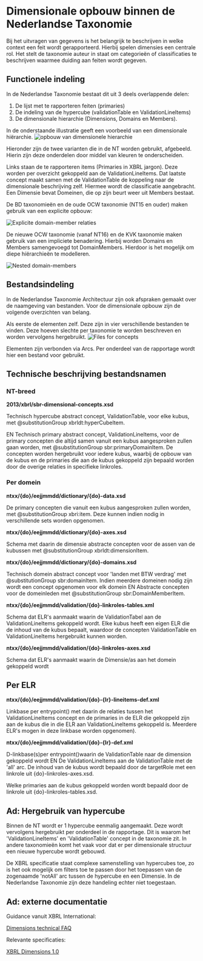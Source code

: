 # Dimensionale opbouw binnen de Nederlandse Taxonomie
Bij het uitvragen van gegevens is het belangrijk te beschrijven in welke context een feit wordt gerapporteerd. Hierbij spelen dimensies een centrale rol. Het stelt de taxonomie auteur in staat om categorieën of classificaties te beschrijven waarmee duiding aan feiten wordt gegeven.

## Functionele indeling
In de Nederlandse Taxonomie bestaat dit uit 3 deels overlappende delen:

1. De lijst met te rapporteren feiten (primaries)
2. De indeling van de hypercube (validationTable en ValidationLineItems)
3. De dimensionale hierarchie (Dimensions, Domains en Members).

In de onderstaande illustratie geeft een voorbeeld van een dimensionale hiërarchie.
![opbouw van dimensionele hierarchie](./images/nessie_dim_dom.png)

Hieronder zijn de twee varianten die in de NT worden gebruikt, afgebeeld. Hierin zijn deze onderdelen door middel van kleuren te onderscheiden. 

Links staan de te rapporteren items (Primaries in XBRL jargon). Deze worden per overzicht gekoppeld aan de ValidationLineItems. Dat laatste concept maakt samen met de ValidationTable de koppeling naar de dimensionale beschrijving zelf. Hiermee wordt de classificatie aangebracht. Een Dimensie bevat Domeinen, die op zijn beurt weer uit Members bestaat.

De BD taxonomieën en de oude OCW taxonomie (NT15 en ouder) maken gebruik van een explicite opbouw:

![Explicite domain-member relaties](./images/dim_struct_mem_arcs.png)

De nieuwe OCW taxonomie (vanaf NT16) en de KVK taxonomie maken gebruik van een impliciete benadering. Hierbij worden Domains en Members samengevoegd tot DomainMembers. Hierdoor is het mogelijk om diepe hiërarchieën te modelleren.

![Nested domain-members](./images/dim_struct_dom_mem_arcs.png)

## Bestandsindeling
In de Nederlandse Taxonomie Architectuur zijn ook afspraken gemaakt over de naamgeving van bestanden. Voor de dimensionale opbouw zijn de volgende overzichten van belang. 

Als eerste de elementen zelf. Deze zijn in vier verschillende bestanden te vinden. Deze hoeven slechte per taxonomie te worden beschreven en worden vervolgens hergebruikt.
![Files for concepts](./images/dim_struct_dom_mem_files.png)

Elementen zijn verbonden via Arcs. Per onderdeel van de rapportage wordt hier een bestand voor gebruikt.

## Technische beschrijving bestandsnamen

### NT-breed
**2013/xbrl/sbr-dimensional-concepts.xsd**

Technisch hypercube abstract concept, ValidationTable, voor elke kubus, met @substitutionGroup xbrldt:hyperCubeItem.

EN Technisch primary abstract concept, ValidationLineItems, voor de primary concepten die altijd samen vanuit een kubus aangesproken zullen gaan worden, met @substitutionGroup sbr:primaryDomainItem. De concepten worden hergebruikt voor iedere kubus, waarbij de opbouw van de kubus en de primaries die aan de kubus gekoppeld zijn bepaald worden door de overige relaties in specifieke linkroles. 

### Per domein
**ntxx/{do}/eejjmmdd/dictionary/{do}-data.xsd**

De primary concepten die vanuit een kubus aangesproken zullen worden, met @substitutionGroup xbri:item. Deze kunnen indien nodig in verschillende sets worden opgenomen. 

**ntxx/{do}/eejjmmdd/dictionary/{do}-axes.xsd**

Schema met daarin de dimensie abstracte concepten voor de assen van de kubussen met @substitutionGroup xbrldt:dimensionItem.

**ntxx/{do}/eejjmmdd/dictionary/{do}-domains.xsd**

Technisch domein abstract concept voor 'landen met BTW verdrag' met @substitutionGroup sbr:domainItem. Indien meerdere domeinen nodig zijn wordt een concept opgenomen voor elk domein EN Abstracte concepten voor de domeinleden met @substitutionGroup sbr:DomainMemberItem. 

**ntxx/{do}/eejjmmdd/validation/{do}-linkroles-tables.xml**

Schema dat ELR's aanmaakt waarin de ValidationTabel aan de ValidationLineItems gekoppeld wordt. Elke kubus heeft een eigen ELR die de inhoud van de kubus bepaalt, waardoor de concepten ValidationTable en ValidationLineItems hergebruikt kunnen worden. 

**ntxx/{do}/eejjmmdd/validation/{do}-linkroles-axes.xsd**

Schema dat ELR's aanmaakt waarin de Dimensie/as aan het domein gekoppeld wordt 

## Per ELR

**ntxx/{do}/eejjmmdd/validation/{do}-{lr}-lineitems-def.xml**

Linkbase per entrypoint(<ep>) met daarin de relaties tussen het ValidationLineItems concept en de primaries in de ELR die gekoppeld zijn aan de kubus die in die ELR aan ValidationLineItems gekoppeld is. Meerdere ELR's mogen in deze linkbase worden opgenomen). 


**ntxx/{do}/eejjmmdd/validation/{do}-{lr}-def.xml**

D-linkbase(s)per entrypoint(<ep>)waarin de ValidationTable naar de dimension gekoppeld wordt EN De ValidationLineItems aan de ValidationTable met de 'all' arc. De inhoud van de kubus wordt bepaald door de targetRole met een linkrole uit {do}-linkroles-axes.xsd.

Welke primaries aan de kubus gekoppeld worden wordt bepaald door de linkrole uit {do}-linkroles-tables.xsd. 


## Ad: Hergebruik van hypercube
Binnen de NT wordt er 1 hypercube eenmalig aangemaakt. Deze wordt vervolgens hergebruikt per onderdeel in de rapportage. Dit is waarom het 'ValidationLineItems' en 'ValidationTable' concept in de taxonomie zit. In andere taxonomieën komt het vaak voor dat er per dimensionale structuur een nieuwe hypercube wordt gebouwd.

De XBRL specificatie staat complexe samenstelling van hypercubes toe, zo is het ook mogelijk om filters toe te passen door het toepassen van de zogenaamde 'notAll' arc tussen de hypercube en een Dimensie. In de Nederlandse Taxonomie zijn deze handeling echter niet toegestaan.

## Ad: externe documentatie
Guidance vanuit XBRL International:

[Dimensions technical FAQ ](https://www.xbrl.org/guidance/technical-dimensions-faq/)

Relevante specificaties:

[XBRL Dimensions 1.0](https://specifications.xbrl.org/work-product-index-group-dimensions-dimensions.html)
